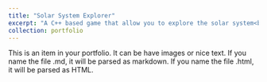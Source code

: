 ```yaml
---
title: "Solar System Explorer"
excerpt: "A C++ based game that allow you to explore the solar system<br/><img src='/images/foo-bar-identity.jpg'>"
collection: portfolio
---
```


This is an item in your portfolio. It can be have images or nice text. If you name the file .md, it will be parsed as markdown. If you name the file .html, it will be parsed as HTML. 
